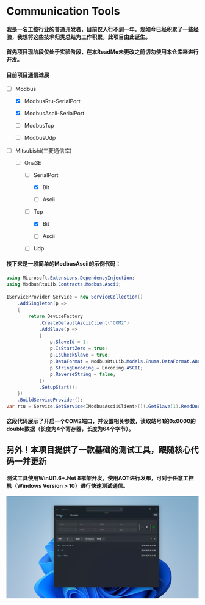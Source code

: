 # Communication Tools

#### 我是一名工控行业的普通开发者，目前仅入行不到一年，现如今已经积累了一些经验，我想将这些技术归类总结为工作积累，此项目由此诞生。

#### 首先项目现阶段仅处于实验阶段，在本ReadMe未更改之前切勿使用本仓库来进行开发。

#### 目前项目通信进展

- [ ] Modbus
  
  - [x] ModbusRtu-SerialPort
  
  - [x] ModbusAscii-SerialPort
  
  - [ ] ModbusTcp
  
  - [ ] ModbusUdp

- [ ] Mitsubishi(三菱通信库)
  
  - [ ] Qna3E
    
    - [ ] SerialPort
      
      - [x] Bit
      
      - [ ] Ascii
    
    - [ ] Tcp
      
      - [x] Bit
      
      - [ ] Ascii
    
    - [ ] Udp
      
      

#### 接下来是一段简单的ModbusAscii的示例代码：

```C#
using Microsoft.Extensions.DependencyInjection;
using ModbusRtuLib.Contracts.Modbus.Ascii;

IServiceProvider Service = new ServiceCollection()
    .AddSingleton(p =>
    {
        return DeviceFactory
            .CreateDefaultAsciiClient("COM2")
            .AddSlave(p =>
            {
                p.SlaveId = 1;
                p.IsStartZero = true;
                p.IsCheckSlave = true;
                p.DataFormat = ModbusRtuLib.Models.Enums.DataFormat.ABCD;
                p.StringEncoding = Encoding.ASCII;
                p.ReverseString = false;
            })
            .SetupStart();
    })
    .BuildServiceProvider();
var rtu = Service.GetService<IModbusAsciiClient>()!.GetSlave(1).ReadDouble(0x0000);

```

#### 这段代码展示了开启一个COM2端口，并设置相关参数，读取站号1的0x0000的double数据（长度为4个寄存器，长度为64个字节）。



## 另外！本项目提供了一款基础的测试工具，跟随核心代码一并更新

#### 测试工具使用WinUI1.6+.Net 8框架开发，使用AOT进行发布，可对于任意工控机（Windows Version > 10）进行快速测试通信。

<img title="Home" src="assets\home.png" alt="home" style="zoom:50%;">
